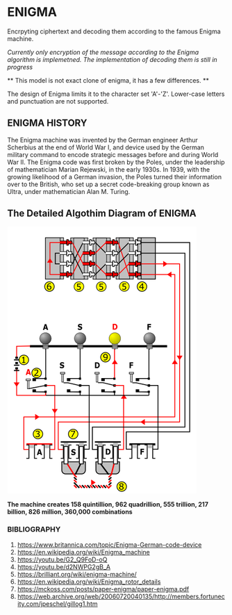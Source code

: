 # ENIGMA
Encrpyting ciphertext and decoding them according to the famous Enigma machine.

*Currently only encryption of the message according to the Enigma algorithm is implemetned. The 
implementation of decoding them is still in progress*

** This model is not exact clone of enigma, it has a few differences. **

The design of Enigma limits it to the character set 'A'-'Z'.
Lower-case letters and punctuation are not supported.


## ENIGMA HISTORY

The Enigma machine was invented by the German engineer Arthur Scherbius at the end of World War I, and 
device used by the German military command to encode strategic messages before and during World War II.
The Enigma code was first broken by the Poles, under the leadership of mathematician Marian Rejewski, 
in the early 1930s. In 1939, with the growing likelihood of a German invasion, the Poles turned their 
information over to the British, who set up a secret code-breaking group known as Ultra, under 
mathematician Alan M. Turing.

## The Detailed Algothim Diagram of ENIGMA

![wiring diagram](https://github.com/swetak20/ENIGMA/blob/main/Images/enigma.png)


**The machine creates 158 quintillion, 962 quadrillion, 555 trillion,
217 billion, 826 million, 360,000 combinations**


### BIBLIOGRAPHY

1. https://www.britannica.com/topic/Enigma-German-code-device
2. https://en.wikipedia.org/wiki/Enigma_machine
3. https://youtu.be/G2_Q9FoD-oQ
4. https://youtu.be/d2NWPG2gB_A
5. https://brilliant.org/wiki/enigma-machine/
6. https://en.wikipedia.org/wiki/Enigma_rotor_details
7. https://mckoss.com/posts/paper-enigma/paper-enigma.pdf
8. https://web.archive.org/web/20060720040135/http://members.fortunecity.com/jpeschel/gillog1.htm